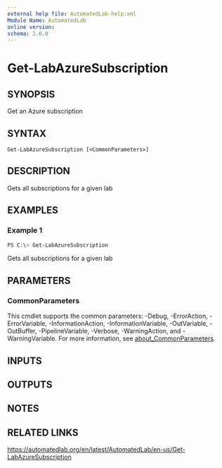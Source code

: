 ```yaml
---
external help file: AutomatedLab-help.xml
Module Name: AutomatedLab
online version:
schema: 2.0.0
---
```


# Get-LabAzureSubscription

## SYNOPSIS
Get an Azure subscription

## SYNTAX

```
Get-LabAzureSubscription [<CommonParameters>]
```

## DESCRIPTION
Gets all subscriptions for a given lab

## EXAMPLES

### Example 1
```powershell
PS C:\> Get-LabAzureSubscription
```

Gets all subscriptions for a given lab

## PARAMETERS

### CommonParameters
This cmdlet supports the common parameters: -Debug, -ErrorAction, -ErrorVariable, -InformationAction, -InformationVariable, -OutVariable, -OutBuffer, -PipelineVariable, -Verbose, -WarningAction, and -WarningVariable. For more information, see [about_CommonParameters](http://go.microsoft.com/fwlink/?LinkID=113216).

## INPUTS

## OUTPUTS

## NOTES

## RELATED LINKS
https://automatedlab.org/en/latest/AutomatedLab/en-us/Get-LabAzureSubscription
